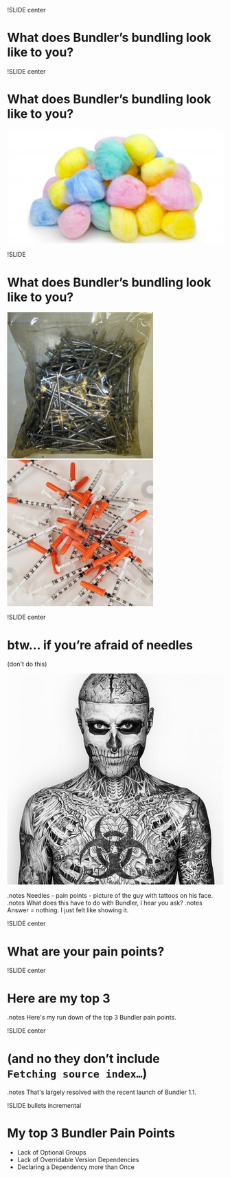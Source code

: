 !SLIDE center
# What does Bundler’s bundling look like to you?

!SLIDE center
# What does Bundler’s bundling look like to you?

![Bundle of Cotton Wool](01_slide.jpg)

!SLIDE
# What does Bundler’s bundling look like to you?

![Bundle of Cotton Wool](01a_slide.jpg) ![Bundle of Cotton Wool](01b_slide.jpg)

!SLIDE center
# btw… if you’re afraid of needles

(don't do this)

![Rick Genest](rick_genest.jpg)

.notes Needles - pain points - picture of the guy with tattoos on his face.
.notes What does this have to do with Bundler, I hear you ask?
.notes Answer = nothing. I just felt like showing it.

!SLIDE center
# What are your pain points?

!SLIDE center
# Here are my top 3

.notes Here's my run down of the top 3 Bundler pain points.

!SLIDE center
# (and no they don’t include <br/>`Fetching source index…`)

.notes That's largely resolved with the recent launch of Bundler 1.1.

!SLIDE bullets incremental
# My top 3 Bundler Pain Points

- Lack of Optional Groups
- Lack of Overridable Version Dependencies
- Declaring a Dependency more than Once
